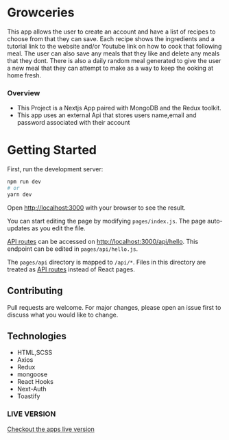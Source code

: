 # Growceries
This app allows the user to create an account and have a list of recipes to choose from that they can save. Each recipe shows the ingredients and a tutorial link to the website and/or Youtube link on how to cook that following meal. The user can also save any meals that they like and delete any meals that they dont.
There is also a daily random meal generated to give the user a new meal that they can attempt to make as a way to keep the ooking at home fresh.

### Overview
- This Project is a Nextjs App paired with MongoDB and the Redux toolkit.
- This app uses an external Api that stores users name,email and password associated with their account


# Getting Started

First, run the development server:

```bash
npm run dev
# or
yarn dev
```

Open [http://localhost:3000](http://localhost:3000) with your browser to see the result.

You can start editing the page by modifying `pages/index.js`. The page auto-updates as you edit the file.

[API routes](https://nextjs.org/docs/api-routes/introduction) can be accessed on [http://localhost:3000/api/hello](http://localhost:3000/api/hello). This endpoint can be edited in `pages/api/hello.js`.

The `pages/api` directory is mapped to `/api/*`. Files in this directory are treated as [API routes](https://nextjs.org/docs/api-routes/introduction) instead of React pages.

## Contributing

Pull requests are welcome. For major changes, please open an issue first to discuss what you would like to change.

## Technologies
- HTML,SCSS
- Axios
- Redux
- mongoose
- React Hooks
- Next-Auth
- Toastify


### LIVE VERSION
[Checkout the apps live version](https://recipe-app-mentor.vercel.app/)

